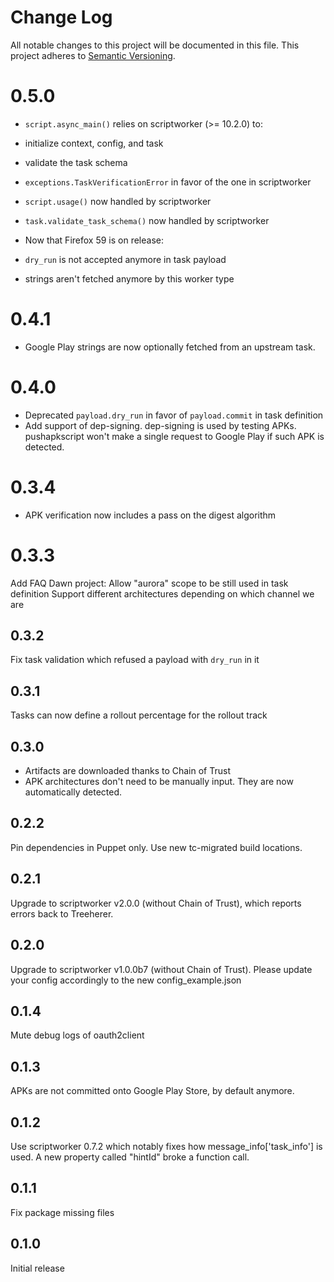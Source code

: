 # Change Log
All notable changes to this project will be documented in this file.
This project adheres to [Semantic Versioning](http://semver.org/).

# 0.5.0
* `script.async_main()` relies on scriptworker (>= 10.2.0) to:
 * initialize context, config, and task
 * validate the task schema
 * `exceptions.TaskVerificationError` in favor of the one in scriptworker
 * `script.usage()` now handled by scriptworker
 * `task.validate_task_schema()` now handled by scriptworker

* Now that Firefox 59 is on release:
 * `dry_run` is not accepted anymore in task payload
 * strings aren't fetched anymore by this worker type

# 0.4.1
* Google Play strings are now optionally fetched from an upstream task.

# 0.4.0
* Deprecated `payload.dry_run` in favor of `payload.commit` in task definition
* Add support of dep-signing. dep-signing is used by testing APKs. pushapkscript won't make a single request to Google Play if such APK is detected.

# 0.3.4
* APK verification now includes a pass on the digest algorithm

# 0.3.3
Add FAQ
Dawn project: Allow "aurora" scope to be still used in task definition
Support different architectures depending on which channel we are

## 0.3.2
Fix task validation which refused a payload with `dry_run` in it

## 0.3.1
Tasks can now define a rollout percentage for the rollout track

## 0.3.0
* Artifacts are downloaded thanks to Chain of Trust
* APK architectures don't need to be manually input. They are now automatically detected.

## 0.2.2
Pin dependencies in Puppet only.
Use new tc-migrated build locations.

## 0.2.1
Upgrade to scriptworker v2.0.0 (without Chain of Trust), which reports errors back to Treeherer.

## 0.2.0
Upgrade to scriptworker v1.0.0b7 (without Chain of Trust). Please update your config accordingly to the new config_example.json

## 0.1.4
Mute debug logs of oauth2client

## 0.1.3
APKs are not committed onto Google Play Store, by default anymore.

## 0.1.2
Use scriptworker 0.7.2 which notably fixes how message_info['task_info'] is used.  A new property called "hintId" broke a function call.

## 0.1.1
Fix package missing files

## 0.1.0
Initial release
